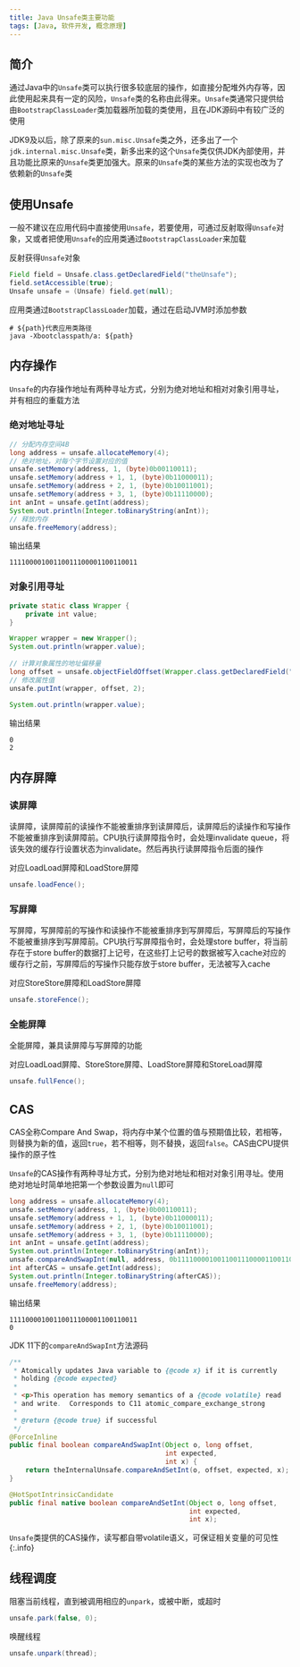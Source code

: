 ```yaml
---
title: Java Unsafe类主要功能
tags: [Java, 软件开发, 概念原理]
---
```


## 简介

通过Java中的`Unsafe`类可以执行很多较底层的操作，如直接分配堆外内存等，因此使用起来具有一定的风险，`Unsafe`类的名称由此得来。`Unsafe`类通常只提供给由`BootstrapClassLoader`类加载器所加载的类使用，且在JDK源码中有较广泛的使用

JDK9及以后，除了原来的`sun.misc.Unsafe`类之外，还多出了一个`jdk.internal.misc.Unsafe`类，新多出来的这个`Unsafe`类仅供JDK內部使用，并且功能比原来的`Unsafe`类更加强大。原来的`Unsafe`类的某些方法的实现也改为了依赖新的`Unsafe`类

## 使用Unsafe

一般不建议在应用代码中直接使用`Unsafe`，若要使用，可通过反射取得`Unsafe`对象，又或者把使用`Unsafe`的应用类通过`BootstrapClassLoader`来加载

反射获得`Unsafe`对象

```java
Field field = Unsafe.class.getDeclaredField("theUnsafe");  
field.setAccessible(true);  
Unsafe unsafe = (Unsafe) field.get(null);
```

应用类通过`BootstrapClassLoader`加载，通过在启动JVM时添加参数

```shell
# ${path}代表应用类路径
java -Xbootclasspath/a: ${path}
```

## 内存操作

`Unsafe`的内存操作地址有两种寻址方式，分别为绝对地址和相对对象引用寻址，并有相应的重载方法

### 绝对地址寻址

```java
// 分配内存空间4B
long address = unsafe.allocateMemory(4);
// 绝对地址，对每个字节设置对应的值
unsafe.setMemory(address, 1, (byte)0b00110011);  
unsafe.setMemory(address + 1, 1, (byte)0b11000011);  
unsafe.setMemory(address + 2, 1, (byte)0b10011001);  
unsafe.setMemory(address + 3, 1, (byte)0b11110000);  
int anInt = unsafe.getInt(address);  
System.out.println(Integer.toBinaryString(anInt));  
// 释放内存
unsafe.freeMemory(address);
```

输出结果

```
11110000100110011100001100110011
```

### 对象引用寻址

```java
private static class Wrapper {  
    private int value;  
}
```

```java
Wrapper wrapper = new Wrapper();  
System.out.println(wrapper.value);  
  
// 计算对象属性的地址偏移量
long offset = unsafe.objectFieldOffset(Wrapper.class.getDeclaredField("value"));  
// 修改属性值
unsafe.putInt(wrapper, offset, 2);  
  
System.out.println(wrapper.value);
```

输出结果

```
0
2
```

## 内存屏障

### 读屏障

读屏障，读屏障前的读操作不能被重排序到读屏障后，读屏障后的读操作和写操作不能被重排序到读屏障前。CPU执行读屏障指令时，会处理invalidate queue，将该失效的缓存行设置状态为invalidate。然后再执行读屏障指令后面的操作

对应LoadLoad屏障和LoadStore屏障

```java
unsafe.loadFence();
```

### 写屏障

写屏障，写屏障前的写操作和读操作不能被重排序到写屏障后，写屏障后的写操作不能被重排序到写屏障前。CPU执行写屏障指令时，会处理store buffer，将当前存在于store buffer的数据打上记号，在这些打上记号的数据被写入cache对应的缓存行之前，写屏障后的写操作只能存放于store buffer，无法被写入cache

对应StoreStore屏障和LoadStore屏障

```java
unsafe.storeFence();
```

### 全能屏障

全能屏障，兼具读屏障与写屏障的功能

对应LoadLoad屏障、StoreStore屏障、LoadStore屏障和StoreLoad屏障

```java
unsafe.fullFence();
```

## CAS

CAS全称Compare And Swap，将内存中某个位置的值与预期值比较，若相等，则替换为新的值，返回`true`，若不相等，则不替换，返回`false`。CAS由CPU提供操作的原子性

`Unsafe`的CAS操作有两种寻址方式，分别为绝对地址和相对对象引用寻址。使用绝对地址时简单地把第一个参数设置为`null`即可

```java
long address = unsafe.allocateMemory(4);  
unsafe.setMemory(address, 1, (byte)0b00110011);  
unsafe.setMemory(address + 1, 1, (byte)0b11000011);  
unsafe.setMemory(address + 2, 1, (byte)0b10011001);  
unsafe.setMemory(address + 3, 1, (byte)0b11110000);  
int anInt = unsafe.getInt(address);  
System.out.println(Integer.toBinaryString(anInt));  
unsafe.compareAndSwapInt(null, address, 0b11110000100110011100001100110011, 0b0);  
int afterCAS = unsafe.getInt(address);  
System.out.println(Integer.toBinaryString(afterCAS));  
unsafe.freeMemory(address);
```

输出结果

```
11110000100110011100001100110011
0
```

JDK 11下的`compareAndSwapInt`方法源码

```java
/**  
 * Atomically updates Java variable to {@code x} if it is currently
 * holding {@code expected}
 *
 * <p>This operation has memory semantics of a {@code volatile} read
 * and write.  Corresponds to C11 atomic_compare_exchange_strong
 *
 * @return {@code true} if successful
 */
@ForceInline  
public final boolean compareAndSwapInt(Object o, long offset,  
                                       int expected,  
                                       int x) {  
    return theInternalUnsafe.compareAndSetInt(o, offset, expected, x);  
}

@HotSpotIntrinsicCandidate  
public final native boolean compareAndSetInt(Object o, long offset,  
                                             int expected,  
                                             int x);
```

`Unsafe`类提供的CAS操作，读写都自带volatile语义，可保证相关变量的可见性
{:.info}

## 线程调度

阻塞当前线程，直到被调用相应的`unpark`，或被中断，或超时

```java
unsafe.park(false, 0);
```

唤醒线程

```java
unsafe.unpark(thread);
```